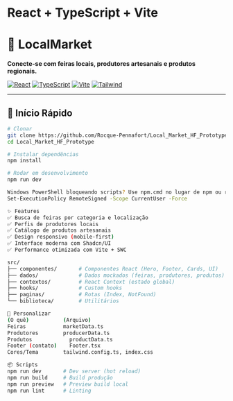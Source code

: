 # React + TypeScript + Vite

# 🛒 LocalMarket

**Conecte-se com feiras locais, produtores artesanais e produtos regionais.**

[![React](https://img.shields.io/badge/React-18.3-61DAFB?logo=react)](https://reactjs.org/) [![TypeScript](https://img.shields.io/badge/TypeScript-5.5-3178C6?logo=typescript)](https://www.typescriptlang.org/) [![Vite](https://img.shields.io/badge/Vite-5.4-646CFF?logo=vite)](https://vitejs.dev/) [![Tailwind](https://img.shields.io/badge/Tailwind-3.4-38B2AC?logo=tailwind-css)](https://tailwindcss.com/)

---

## 🚀 Início Rápido

```bash
# Clonar
git clone https://github.com/Rocque-Pennafort/Local_Market_HF_Prototype.git
cd Local_Market_HF_Prototype

# Instalar dependências
npm install

# Rodar em desenvolvimento
npm run dev

Windows PowerShell bloqueando scripts? Use npm.cmd no lugar de npm ou rode:
Set-ExecutionPolicy RemoteSigned -Scope CurrentUser -Force

✨ Features
✅ Busca de feiras por categoria e localização
✅ Perfis de produtores locais
✅ Catálogo de produtos artesanais
✅ Design responsivo (mobile-first)
✅ Interface moderna com Shadcn/UI
✅ Performance otimizada com Vite + SWC

src/
├── componentes/       # Componentes React (Hero, Footer, Cards, UI)
├── dados/             # Dados mockados (feiras, produtores, produtos)
├── contextos/         # React Context (estado global)
├── hooks/             # Custom hooks
├── paginas/           # Rotas (Index, NotFound)
└── biblioteca/        # Utilitários

🎨 Personalizar
(O quê)           (Arquivo)
Feiras	          marketData.ts
Produtores	      producerData.ts
Produtos	        productData.ts
Footer (contato)	Footer.tsx
Cores/Tema	      tailwind.config.ts, index.css

📦 Scripts
npm run dev       # Dev server (hot reload)
npm run build     # Build produção
npm run preview   # Preview build local
npm run lint      # Linting


